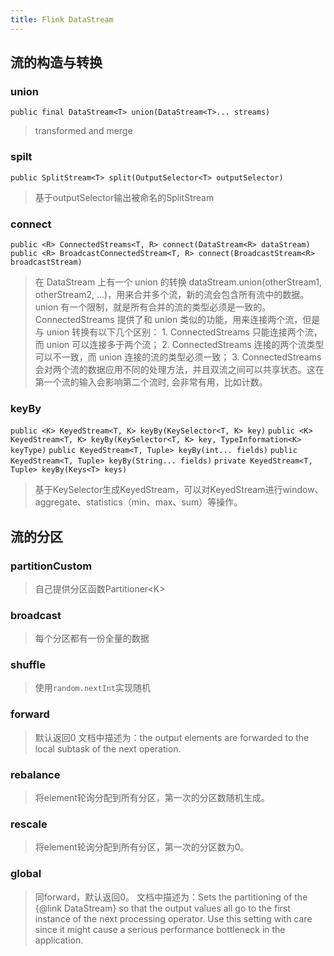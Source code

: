 ```yaml
---
title: Flink DataStream
---
```



## 流的构造与转换
### union
`public final DataStream<T> union(DataStream<T>... streams)`
> transformed and merge

### spilt
`public SplitStream<T> split(OutputSelector<T> outputSelector)`
> 基于outputSelector输出被命名的SplitStream

### connect
`public <R> ConnectedStreams<T, R> connect(DataStream<R> dataStream)`
`public <R> BroadcastConnectedStream<T, R> connect(BroadcastStream<R> broadcastStream)`

>在 DataStream 上有一个 union 的转换 dataStream.union(otherStream1, otherStream2, ...)，用来合并多个流，新的流会包含所有流中的数据。union 有一个限制，就是所有合并的流的类型必须是一致的。ConnectedStreams 提供了和 union 类似的功能，用来连接两个流，但是与 union 转换有以下几个区别：
    1. ConnectedStreams 只能连接两个流，而 union 可以连接多于两个流；
    2. ConnectedStreams 连接的两个流类型可以不一致，而 union 连接的流的类型必须一致；
    3. ConnectedStreams 会对两个流的数据应用不同的处理方法，并且双流之间可以共享状态。这在第一个流的输入会影响第二个流时, 会非常有用，比如计数。

### keyBy
`public <K> KeyedStream<T, K> keyBy(KeySelector<T, K> key)`
`public <K> KeyedStream<T, K> keyBy(KeySelector<T, K> key, TypeInformation<K> keyType)`
`public KeyedStream<T, Tuple> keyBy(int... fields)`
`public KeyedStream<T, Tuple> keyBy(String... fields)`
`private KeyedStream<T, Tuple> keyBy(Keys<T> keys)`

> 基于KeySelector生成KeyedStream，可以对KeyedStream进行window、aggregate、statistics（min、max、sum）等操作。

## 流的分区
### partitionCustom
> 自己提供分区函数Partitioner\<K\>

### broadcast
> 每个分区都有一份全量的数据

### shuffle
> 使用`random.nextInt`实现随机

### forward
> 默认返回0
> 文档中描述为：the output elements are forwarded to the local subtask of the next operation.

### rebalance
> 将element轮询分配到所有分区，第一次的分区数随机生成。

### rescale
> 将element轮询分配到所有分区，第一次的分区数为0。

### global
> 同forward，默认返回0。
> 文档中描述为：Sets the partitioning of the {@link DataStream} so that the output values all go to the first instance of the next processing operator. Use this setting with care since it might cause a serious performance bottleneck in the application.



